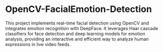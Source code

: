 # OpenCV-FacialEmotion-Detection
This project implements real-time facial detection using OpenCV and integrates emotion recognition with DeepFace. It leverages Haar cascade classifiers for face detection and deep learning models for emotion analysis, providing an interactive and efficient way to analyze human expressions in live video feeds.

